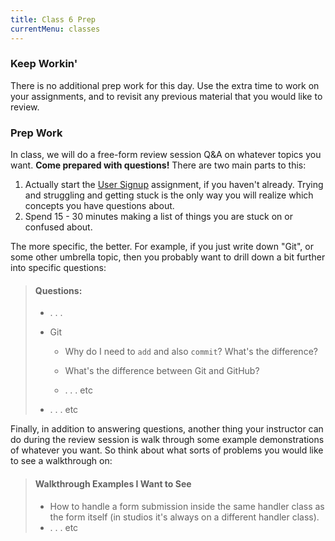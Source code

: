 ```yaml
---
title: Class 6 Prep
currentMenu: classes
---
```



### Keep Workin'

There is no additional prep work for this day. Use the extra time to work on your assignments, and to revisit any previous material that you would like to review.

### Prep Work

In class, we will do a free-form review session Q&A on whatever topics you want. **Come prepared with questions!** There are two main parts to this:

1. Actually start the [User Signup][user-signup] assignment, if you haven't already. Trying and struggling and getting stuck is the only way you will realize which concepts you have questions about.
2. Spend 15 - 30 minutes making a list of things you are stuck on or confused about.

The more specific, the better. For example, if you just write down "Git", or some other umbrella topic, then you probably want to drill down a bit further into specific questions:

> #### Questions:
> - . . .
>
> - Git
>
>    - Why do I need to `add` and also `commit`? What's the difference?
>
>    - What's the difference between Git and GitHub?
>
>    - . . . etc
> - . . . etc

Finally, in addition to answering questions, another thing your instructor can do during the review session is walk through some example demonstrations of whatever you want. So think about what sorts of problems you would like to see a walkthrough on:

> #### Walkthrough Examples I Want to See
> - How to handle a form submission inside the same handler class as the form itself (in studios it's always on a different handler class).
> - . . . etc



[user-signup]: ../../assignments/user-signup
